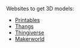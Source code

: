 Websites to get 3D models:
- [Printables](https://www.printables.com)
- [Thangs](https://thangs.com)
- [Thingiverse](https://www.thingiverse.com)
- [Makerworld](https://makerworld.com)
